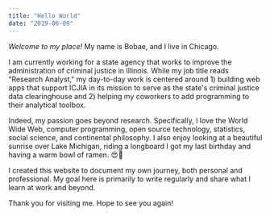 ```yaml
---
title: "Hello World"
date: "2019-06-09"
---
```


_Welcome to my place!_ My name is Bobae, and I live in Chicago.

I am currently working for a state agency that works to improve the administration of criminal justice in Illinois. While my job title reads "Research Analyst," my day-to-day work is centered around 1) building web apps that support ICJIA in its mission to serve as the state's criminal justice data clearinghouse and 2) helping my coworkers to add programming to their analytical toolbox.

Indeed, my passion goes beyond research. Specifically, I love the World Wide Web, computer programming, open source technology, statistics, social science, and continental philosophy. I also enjoy looking at a beautiful sunrise over Lake Michigan, riding a longboard I got my last birthday and having a warm bowl of ramen. 😍🍜

I created this website to document my own journey, both personal and professional. My goal here is primarily to write regularly and share what I learn at work and beyond.

Thank you for visiting me. Hope to see you again!